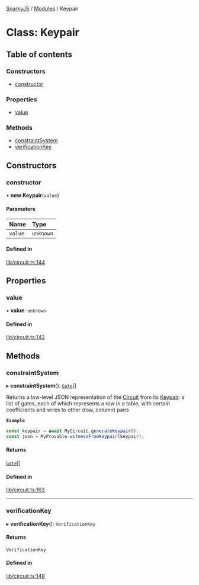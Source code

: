 [SnarkyJS](../README.md) / [Modules](../modules.md) / Keypair

# Class: Keypair

## Table of contents

### Constructors

- [constructor](Keypair.md#constructor)

### Properties

- [value](Keypair.md#value)

### Methods

- [constraintSystem](Keypair.md#constraintsystem)
- [verificationKey](Keypair.md#verificationkey)

## Constructors

### constructor

• **new Keypair**(`value`)

#### Parameters

| Name | Type |
| :------ | :------ |
| `value` | `unknown` |

#### Defined in

[lib/circuit.ts:144](https://github.com/o1-labs/snarkyjs/blob/3ae77a9/src/lib/circuit.ts#L144)

## Properties

### value

• **value**: `unknown`

#### Defined in

[lib/circuit.ts:142](https://github.com/o1-labs/snarkyjs/blob/3ae77a9/src/lib/circuit.ts#L142)

## Methods

### constraintSystem

▸ **constraintSystem**(): [`Gate`](../modules.md#gate)[]

Returns a low-level JSON representation of the [Circuit](Circuit.md) from its [Keypair](Keypair.md):
a list of gates, each of which represents a row in a table, with certain coefficients and wires to other (row, column) pairs

**`Example`**

```ts
const keypair = await MyCircuit.generateKeypair();
const json = MyProvable.witnessFromKeypair(keypair);
```

#### Returns

[`Gate`](../modules.md#gate)[]

#### Defined in

[lib/circuit.ts:163](https://github.com/o1-labs/snarkyjs/blob/3ae77a9/src/lib/circuit.ts#L163)

___

### verificationKey

▸ **verificationKey**(): `VerificationKey`

#### Returns

`VerificationKey`

#### Defined in

[lib/circuit.ts:148](https://github.com/o1-labs/snarkyjs/blob/3ae77a9/src/lib/circuit.ts#L148)
